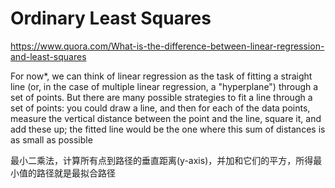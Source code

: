# Ordinary Least Squares

https://www.quora.com/What-is-the-difference-between-linear-regression-and-least-squares 

For now*, we can think of linear regression as the task of fitting a straight line (or, in the case of multiple linear regression, a "hyperplane") through a set of points. But there are many possible strategies to fit a line through a set of points:
you could draw a line, and then for each of the data points, measure the vertical distance between the point and the line, square it, and add these up; the fitted line would be the one where this sum of distances is as small as possible

最小二乘法，计算所有点到路径的垂直距离(y-axis)，并加和它们的平方，所得最小值的路径就是最拟合路径
